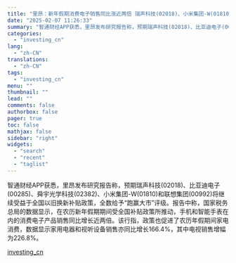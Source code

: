 ```yaml
---
title: "里昂：新年假期消费电子销售同比涨近两倍 瑞声科技(02018)、小米集团-W(01810)等均予“跑赢大市”"
date: "2025-02-07 11:26:33"
summary: "智通财经APP获悉，里昂发布研究报告称，预期瑞声科技(02018)、比亚迪电子(00285)、舜宇..."
categories:
  - "investing_cn"
lang:
  - "zh-CN"
translations:
  - "zh-CN"
tags:
  - "investing_cn"
menu: ""
thumbnail: ""
lead: ""
comments: false
authorbox: false
pager: true
toc: false
mathjax: false
sidebar: "right"
widgets:
  - "search"
  - "recent"
  - "taglist"
---
```


智通财经APP获悉，里昂发布研究报告称，预期瑞声科技(02018)、比亚迪电子(00285)、舜宇光学科技(02382)、小米集团-W(01810)和联想集团(00992)将继续受益于全国以旧换新补贴政策，全数给予“跑赢大市”评级。报告中称，国家税务总局的数据显示，在农历新年假期期间受全国补贴政策所推动，手机和智能手表在内的消费电子产品销售同比增长近两倍。该行指，政策也促进了农历年假期间家电消费，数据显示家用电器和视听设备销售亦同比增长166.4%，其中电视销售增幅为226.8%。

[investing_cn](https://cn.investing.com/news/stock-market-news/article-2661683)
